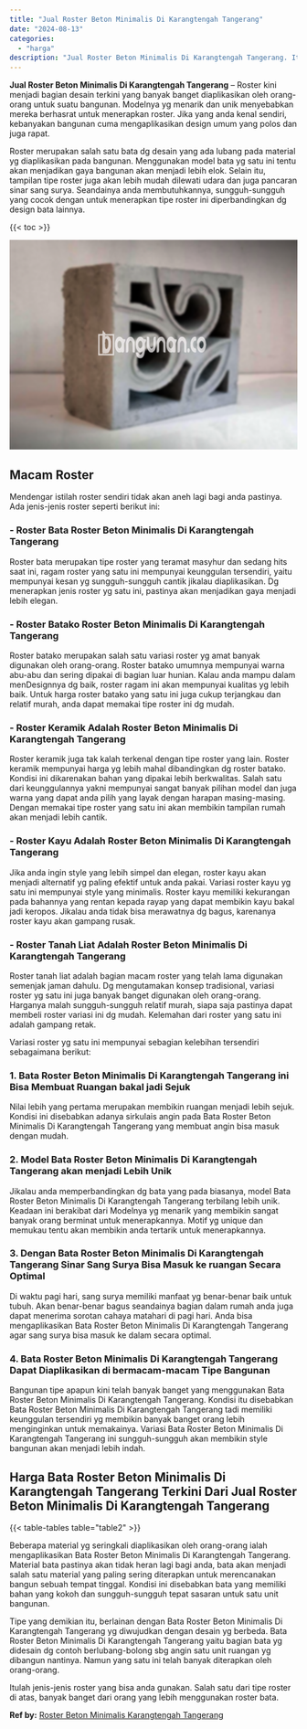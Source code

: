 ```yaml
---
title: "Jual Roster Beton Minimalis Di Karangtengah Tangerang"
date: "2024-08-13"
categories: 
  - "harga"
description: "Jual Roster Beton Minimalis Di Karangtengah Tangerang. Itulah jenis-jenis roster yang bisa anda gunakan. Salah satu dari tipe roster di atas, banyak banget d..."
---
```


**Jual Roster Beton Minimalis Di Karangtengah Tangerang** – Roster kini menjadi bagian desain terkini yang banyak banget diaplikasikan oleh orang-orang untuk suatu bangunan. Modelnya yg menarik dan unik menyebabkan mereka berhasrat untuk menerapkan roster. Jika yang anda kenal sendiri, kebanyakan bangunan cuma mengaplikasikan design umum yang polos dan juga rapat.

Roster merupakan salah satu bata dg desain yang ada lubang pada material yg diaplikasikan pada bangunan. Menggunakan model bata yg satu ini tentu akan menjadikan gaya bangunan akan menjadi lebih elok. Selain itu, tampilan tipe roster juga akan lebih mudah dilewati udara dan juga pancaran sinar sang surya. Seandainya anda membutuhkannya, sungguh-sungguh yang cocok dengan untuk menerapkan tipe roster ini diperbandingkan dg design bata lainnya.

{{< toc >}}

![Jual Roster Beton Minimalis Di Karangtengah Tangerang](/images/bata-roster-minimalis-16.png)

## Macam Roster

Mendengar istilah roster sendiri tidak akan aneh lagi bagi anda pastinya. Ada jenis-jenis roster seperti berikut ini:

### \- Roster Bata Roster Beton Minimalis Di Karangtengah Tangerang

Roster bata merupakan tipe roster yang teramat masyhur dan sedang hits saat ini, ragam roster yang satu ini mempunyai keunggulan tersendiri, yaitu mempunyai kesan yg sungguh-sungguh cantik jikalau diaplikasikan. Dg menerapkan jenis roster yg satu ini, pastinya akan menjadikan gaya menjadi lebih elegan.

### \- Roster Batako Roster Beton Minimalis Di Karangtengah Tangerang

Roster batako merupakan salah satu variasi roster yg amat banyak digunakan oleh orang-orang. Roster batako umumnya mempunyai warna abu-abu dan sering dipakai di bagian luar hunian. Kalau anda mampu dalam menDesignnya dg baik, roster ragam ini akan mempunyai kualitas yg lebih baik. Untuk harga roster batako yang satu ini juga cukup terjangkau dan relatif murah, anda dapat memakai tipe roster ini dg mudah.

### \- Roster Keramik Adalah Roster Beton Minimalis Di Karangtengah Tangerang

Roster keramik juga tak kalah terkenal dengan tipe roster yang lain. Roster keramik mempunyai harga yg lebih mahal dibandingkan dg roster batako. Kondisi ini dikarenakan bahan yang dipakai lebih berkwalitas. Salah satu dari keunggulannya yakni mempunyai sangat banyak pilihan model dan juga warna yang dapat anda pilih yang layak dengan harapan masing-masing. Dengan memakai tipe roster yang satu ini akan membikin tampilan rumah akan menjadi lebih cantik.

### \- Roster Kayu Adalah Roster Beton Minimalis Di Karangtengah Tangerang

Jika anda ingin style yang lebih simpel dan elegan, roster kayu akan menjadi alternatif yg paling efektif untuk anda pakai. Variasi roster kayu yg satu ini mempunyai style yang minimalis. Roster kayu memiliki kekurangan pada bahannya yang rentan kepada rayap yang dapat membikin kayu bakal jadi keropos. Jikalau anda tidak bisa merawatnya dg bagus, karenanya roster kayu akan gampang rusak.

### \- Roster Tanah Liat Adalah Roster Beton Minimalis Di Karangtengah Tangerang

Roster tanah liat adalah bagian macam roster yang telah lama digunakan semenjak jaman dahulu. Dg mengutamakan konsep tradisional, variasi roster yg satu ini juga banyak banget digunakan oleh orang-orang. Harganya malah sungguh-sungguh relatif murah, siapa saja pastinya dapat membeli roster variasi ini dg mudah. Kelemahan dari roster yang satu ini adalah gampang retak.

Variasi roster yg satu ini mempunyai sebagian kelebihan tersendiri sebagaimana berikut:

### 1\. Bata Roster Beton Minimalis Di Karangtengah Tangerang ini Bisa Membuat Ruangan bakal jadi Sejuk

Nilai lebih yang pertama merupakan membikin ruangan menjadi lebih sejuk. Kondisi ini disebabkan adanya sirkulais angin pada Bata Roster Beton Minimalis Di Karangtengah Tangerang yang membuat angin bisa masuk dengan mudah.

### 2\. Model Bata Roster Beton Minimalis Di Karangtengah Tangerang akan menjadi Lebih Unik

Jikalau anda memperbandingkan dg bata yang pada biasanya, model Bata Roster Beton Minimalis Di Karangtengah Tangerang terbilang lebih unik. Keadaan ini berakibat dari Modelnya yg menarik yang membikin sangat banyak orang berminat untuk menerapkannya. Motif yg unique dan memukau tentu akan membikin anda tertarik untuk menerapkannya.

### 3\. Dengan Bata Roster Beton Minimalis Di Karangtengah Tangerang Sinar Sang Surya Bisa Masuk ke ruangan Secara Optimal

Di waktu pagi hari, sang surya memiliki manfaat yg benar-benar baik untuk tubuh. Akan benar-benar bagus seandainya bagian dalam rumah anda juga dapat menerima sorotan cahaya matahari di pagi hari. Anda bisa mengaplikasikan Bata Roster Beton Minimalis Di Karangtengah Tangerang agar sang surya bisa masuk ke dalam secara optimal.

### 4\. Bata Roster Beton Minimalis Di Karangtengah Tangerang Dapat Diaplikasikan di bermacam-macam Tipe Bangunan

Bangunan tipe apapun kini telah banyak banget yang menggunakan Bata Roster Beton Minimalis Di Karangtengah Tangerang. Kondisi itu disebabkan Bata Roster Beton Minimalis Di Karangtengah Tangerang tadi memiliki keunggulan tersendiri yg membikin banyak banget orang lebih menginginkan untuk memakainya. Variasi Bata Roster Beton Minimalis Di Karangtengah Tangerang ini sungguh-sungguh akan membikin style bangunan akan menjadi lebih indah.

## Harga Bata Roster Beton Minimalis Di Karangtengah Tangerang Terkini Dari Jual Roster Beton Minimalis Di Karangtengah Tangerang

{{< table-tables table="table2" >}}

Beberapa material yg seringkali diaplikasikan oleh orang-orang ialah mengaplikasikan Bata Roster Beton Minimalis Di Karangtengah Tangerang. Material bata pastinya akan tidak heran lagi bagi anda, bata akan menjadi salah satu material yang paling sering diterapkan untuk merencanakan bangun sebuah tempat tinggal. Kondisi ini disebabkan bata yang memiliki bahan yang kokoh dan sungguh-sungguh tepat sasaran untuk satu unit bangunan.

Tipe yang demikian itu, berlainan dengan Bata Roster Beton Minimalis Di Karangtengah Tangerang yg diwujudkan dengan desain yg berbeda. Bata Roster Beton Minimalis Di Karangtengah Tangerang yaitu bagian bata yg didesain dg contoh berlubang-bolong sbg angin satu unit ruangan yg dibangun nantinya. Namun yang satu ini telah banyak diterapkan oleh orang-orang.

Itulah jenis-jenis roster yang bisa anda gunakan. Salah satu dari tipe roster di atas, banyak banget dari orang yang lebih menggunakan roster bata.

**Ref by:** [Roster Beton Minimalis Karangtengah Tangerang](https://id.wikipedia.org/wiki/Roster)
